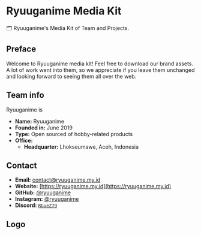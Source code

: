 # Ryuuganime Media Kit
🗂 Ryuuganime's Media Kit of Team and Projects.

## Preface
Welcome to Ryuuganime media kit! Feel free to download our brand assets. A lot of work went into them, so we appreciate if you leave them unchanged and looking forward to seeing them all over the web.

## Team info
Ryuuganime is 
* **Name:** Ryuuganime
* **Founded in:** June 2019
* **Type:** Open sourced of hobby-related products
* **Office:**
  * **Headquarter:** Lhokseumawe, Aceh, Indonesia

## Contact
* **Email:** [contact@ryuuganime.my.id](maito:contact@ryuuganime.my.id)
* **Website:** [https://ryuuganime.my.id](https://ryuuganime.my.id)
* **GitHub:** [@ryuuganime](https://github.com/ryuuganime)
* **Instagram:** [@ryuuganime](https://instagram.com/ryuuganime)
* **Discord:** [`RGueZ79`](https://discord.gg/RGueZ79)

## Logo